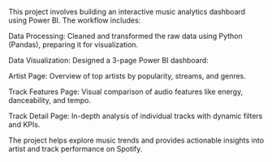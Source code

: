 This project involves building an interactive music analytics dashboard using Power BI. The workflow includes:

Data Processing: Cleaned and transformed the raw data using Python (Pandas), preparing it for visualization.

Data Visualization: Designed a 3-page Power BI dashboard:

Artist Page: Overview of top artists by popularity, streams, and genres.

Track Features Page: Visual comparison of audio features like energy, danceability, and tempo.

Track Detail Page: In-depth analysis of individual tracks with dynamic filters and KPIs.

The project helps explore music trends and provides actionable insights into artist and track performance on Spotify.
